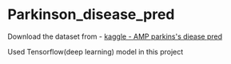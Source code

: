 # Parkinson_disease_pred

Download the dataset from - [kaggle - AMP parkins's diease pred](https://www.kaggle.com/competitions/amp-parkinsons-disease-progression-prediction/data)

Used Tensorflow(deep learning) model in this project 
